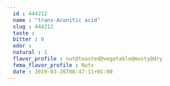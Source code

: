 ```yaml
---
  id : 444212
  name : "trans-Aconitic acid"
  slug : 444212
  taste : 
  bitter : 0
  odor : 
  natural : 1
  flavor_profile : nut@toasted@vegetable@musty@dry
  fema_flavor_profile : Nuts
  date : 2019-03-26T08:47:11+01:00
---
```



